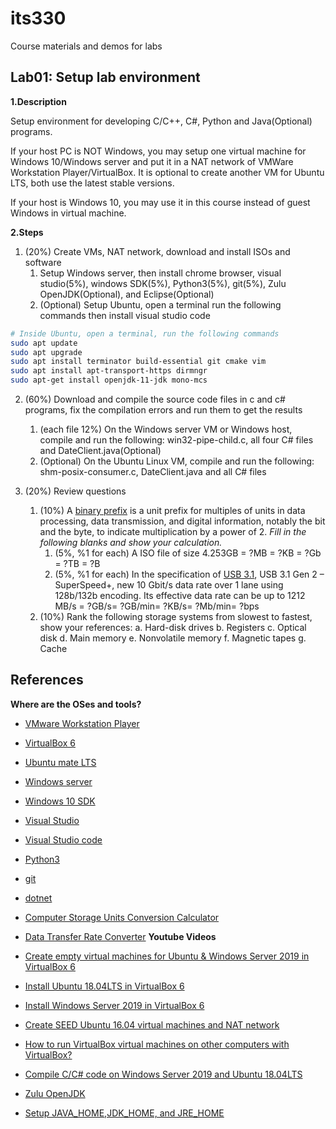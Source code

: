 # its330
Course materials and demos for labs


## Lab01: Setup lab environment
**1.Description**

Setup environment for developing C/C++, C#, Python and Java(Optional) programs.

If your host PC is NOT Windows, you may setup one virtual machine for Windows 10/Windows server and put it in a NAT network of VMWare Workstation Player/VirtualBox. It is optional to create another VM for Ubuntu LTS, both use the latest stable versions.

If your host is Windows 10, you may use it in this course instead of guest Windows in virtual machine.

**2.Steps**

1. (20%) Create VMs, NAT network, download and install ISOs and software
   1. Setup Windows server, then install chrome browser, visual studio(5%), windows SDK(5%), Python3(5%), git(5%), Zulu OpenJDK(Optional), and Eclipse(Optional)
   2. (Optional) Setup Ubuntu, open a terminal run the following commands then install visual studio code

```bash
# Inside Ubuntu, open a terminal, run the following commands
sudo apt update
sudo apt upgrade
sudo apt install terminator build-essential git cmake vim
sudo apt install apt-transport-https dirmngr
sudo apt-get install openjdk-11-jdk mono-mcs
```
2. (60%) Download and compile the source code files in c and c# programs, fix the compilation errors and run them to get the results
   1. (each file 12%) On the Windows server VM or Windows host, compile and run the following: win32-pipe-child.c, all four C# files and DateClient.java(Optional)
   2. (Optional) On the Ubuntu Linux VM, compile and run the following: shm-posix-consumer.c, DateClient.java and all C# files

3. (20%) Review questions
   1. (10%) A [binary prefix](https://en.wikipedia.org/wiki/Binary_prefix) is a unit prefix for multiples of units in data processing, data transmission, and digital information, notably the bit and the byte, to indicate multiplication by a power of 2. *Fill in the following blanks and show your calculation.*
      1. (5%, %1 for each) A ISO file of size 4.253GB = ?MB = ?KB = ?Gb = ?TB = ?B
      2. (5%, %1 for each) In the specification of [USB 3.1](https://en.wikipedia.org/wiki/USB_3.0), USB 3.1 Gen 2 – SuperSpeed+, new 10 Gbit/s data rate over 1 lane using 128b/132b encoding. Its effective data rate can be up to 1212 MB/s = ?GB/s= ?GB/min= ?KB/s= ?Mb/min= ?bps
   2. (10%) Rank the following storage systems from slowest to fastest, show your references: a. Hard-disk drives b. Registers c. Optical disk d. Main memory e. Nonvolatile memory f. Magnetic tapes g. Cache


## References
**Where are the OSes and tools?** 
  * [VMware Workstation Player](https://www.vmware.com/products/workstation-player.html)
  * [VirtualBox 6](https://www.virtualbox.org/)
  * [Ubuntu mate LTS](https://ubuntu-mate.org/)
  * [Windows server](https://www.microsoft.com/en-us/cloud-platform/windows-server)
  * [Windows 10 SDK](https://developer.microsoft.com/en-us/windows/downloads/windows-10-sdk)
  * [Visual Studio](https://visualstudio.microsoft.com/vs/)
  * [Visual Studio code](https://code.visualstudio.com/)
  * [Python3](https://www.python.org/)
  * [git](https://git-scm.com/)
  * [dotnet](https://dotnet.microsoft.com)
  * [Computer Storage Units Conversion Calculator](https://www.calculatorsoup.com/calculators/conversions/computerstorage.php)
  * [Data Transfer Rate Converter](https://www.thecalculatorsite.com/conversions/datarate.php)
**Youtube Videos** 
  * [Create empty virtual machines for Ubuntu & Windows Server 2019 in VirtualBox 6](https://youtu.be/3PbnBVNWXpk)
  * [Install Ubuntu 18.04LTS in VirtualBox 6](https://youtu.be/3BHsizTRUg0)
  * [Install Windows Server 2019 in VirtualBox 6](https://youtu.be/fQZFoSTSuPM)
  * [Create SEED Ubuntu 16.04 virtual machines and NAT network](https://youtu.be/pwSlVJSCpu0)
  * [How to run VirtualBox virtual machines on other computers with VirtualBox?](https://youtu.be/Ps30RJ1MzgQ)
  * [Compile C/C# code on Windows Server 2019 and Ubuntu 18.04LTS](https://youtu.be/ajTLkAqamKs)

* [Zulu OpenJDK](https://www.azul.com/downloads/zulu-community)
* [Setup JAVA_HOME,JDK_HOME, and JRE_HOME](https://confluence.atlassian.com/doc/setting-the-java_home-variable-in-windows-8895.html)



